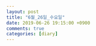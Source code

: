 ```yaml
---
layout: post
title: "6월_26일_수요일"
date: 2019-06-26 19:15:00 +0900
comments: true 
categories: [diary] 
---
```

